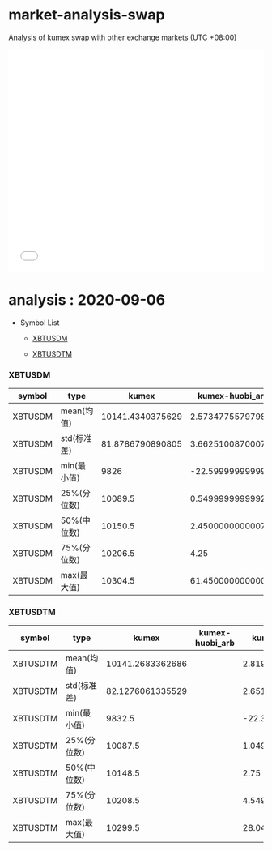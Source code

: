# market-analysis-swap
Analysis of kumex swap with other exchange markets (UTC +08:00)

<iframe width="100%" height="440" src="./data.html" frameborder="no" border="0" scrolling="no"></iframe>

# analysis : 2020-09-06
* Symbol List

  * [XBTUSDM](#xbtusdm)

  * [XBTUSDTM](#xbtusdtm)


### XBTUSDM

symbol|type|kumex|kumex-huobi_arb|kumex-okex_arb
---|---|---|---|---
XBTUSDM | mean(均值) | 10141.4340375629 | 2.57347755797984 | -1.35949313947075
XBTUSDM | std(标准差) | 81.8786790890805 | 3.66251008700074 | 2.01959505387805
XBTUSDM | min(最小值) | 9826 | -22.5999999999985 | -24
XBTUSDM | 25%(分位数) | 10089.5 | 0.549999999999272 | -2.65000000000145
XBTUSDM | 50%(中位数) | 10150.5 | 2.45000000000073 | -1.45000000000073
XBTUSDM | 75%(分位数) | 10206.5 | 4.25 | -0.150000000001455
XBTUSDM | max(最大值) | 10304.5 | 61.4500000000007 | 21.7999999999993


### XBTUSDTM

symbol|type|kumex|kumex-huobi_arb|kumex-okex_arb
---|---|---|---|---
XBTUSDTM | mean(均值) | 10141.2683362686 |  | 2.81905387019727
XBTUSDTM | std(标准差) | 82.1276061335529 |  | 2.65116270634857
XBTUSDTM | min(最小值) | 9832.5 |  | -22.3999999999996
XBTUSDTM | 25%(分位数) | 10087.5 |  | 1.04999999999927
XBTUSDTM | 50%(中位数) | 10148.5 |  | 2.75
XBTUSDTM | 75%(分位数) | 10208.5 |  | 4.54999999999927
XBTUSDTM | max(最大值) | 10299.5 |  | 28.0499999999993

